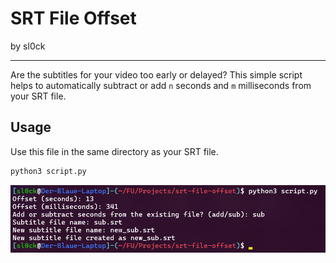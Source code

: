 # SRT File Offset

by sl0ck

---

Are the subtitles for your video too early or delayed? This simple script helps to automatically subtract or add `n` seconds and `m` milliseconds from your SRT file.

## Usage

Use this file in the same directory as your SRT file.

```sh
python3 script.py
```

![example](assets/example.png)